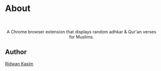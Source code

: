 # About
<div align="center">

![DeenReminder](/dist/images/16x16.png)

A Chrome browser extension that displays random adhkar & Qur'an verses for Muslims.

</div>

## Author
[Ridwan Kasim](https://kasimridwan.com)